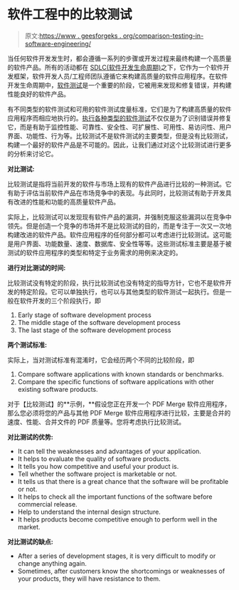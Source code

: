 # 软件工程中的比较测试

> 原文:[https://www . geesforgeks . org/comparison-testing-in-software-engineering/](https://www.geeksforgeeks.org/comparison-testing-in-software-engineering/)

当任何软件开发发生时，都会遵循一系列的步骤或开发过程来最终构建一个高质量的软件产品。所有的活动都在 [SDLC(软件开发生命周期)](https://www.geeksforgeeks.org/software-development-life-cycle-sdlc/)之下，它作为一个软件开发框架，软件开发人员/工程师团队遵循它来构建高质量的软件应用程序。在软件开发生命周期中，[软件测试](https://www.geeksforgeeks.org/software-testing-basics/)是一个重要的阶段，它被用来发现和修复错误，并构建性能良好的软件产品。

有不同类型的软件测试和可用的软件测试度量标准，它们是为了构建高质量的软件应用程序而相应地执行的。[执行各种类型的软件测试](https://www.geeksforgeeks.org/types-software-testing/)不仅仅是为了识别错误并修复它，而是有助于监控性能、可靠性、安全性、可扩展性、可用性、易访问性、用户界面、功能性、行为等。比较测试不是软件测试的主要类型，但是没有比较测试，构建一个最好的软件产品是不可能的。因此，让我们通过对这个比较测试进行更多的分析来讨论它。

**对比测试:**

比较测试是指将当前开发的软件与市场上现有的软件产品进行比较的一种测试。它有助于评估当前软件产品在市场竞争中的表现。与此同时，比较测试有助于开发具有改进的性能和功能的高质量软件产品。

实际上，比较测试可以发现现有软件产品的漏洞，并强制克服这些漏洞以在竞争中领先。但是创造一个竞争的市场并不是比较测试的目的，而是专注于一次又一次地构建改进的软件产品。软件应用程序的任何部分都可以考虑进行比较测试。这可能是用户界面、功能数量、速度、数据库、安全性等等。这些测试标准主要是基于被测试的软件应用程序的类型和特定于业务需求的用例来决定的。

**进行对比测试的时间:**

比较测试没有特定的阶段，执行比较测试也没有特定的指导方针，它也不是软件开发的特定阶段。它可以单独执行，也可以与其他类型的软件测试一起执行。但是一般在软件开发的三个阶段执行，即

1.  Early stage of software development process
2.  The middle stage of the software development process
3.  The last stage of the software development process

**两个测试标准:**

实际上，当对测试标准有混淆时，它会经历两个不同的比较阶段，即

1.  Compare software applications with known standards or benchmarks.
2.  Compare the specific functions of software applications with other existing software products.

对于【比较测试】的**示例，**假设您正在开发一个 PDF Merge 软件应用程序，那么您必须将您的产品与其他 PDF Merge 软件应用程序进行比较，主要是合并的速度、性能、合并文件的 PDF 质量等。您将考虑执行比较测试。

**对比测试的优势:**

*   It can tell the weaknesses and advantages of your application.
*   It helps to evaluate the quality of software products.
*   It tells you how competitive and useful your product is.
*   Tell whether the software project is marketable or not.
*   It tells us that there is a great chance that the software will be profitable or not.
*   It helps to check all the important functions of the software before commercial release.
*   Help to understand the internal design structure.
*   It helps products become competitive enough to perform well in the market.

**对比测试的缺点:**

*   After a series of development stages, it is very difficult to modify or change anything again.
*   Sometimes, after customers know the shortcomings or weaknesses of your products, they will have resistance to them.